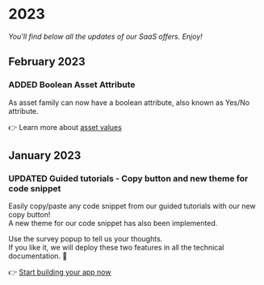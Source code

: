# 2023

*You'll find below all the updates of our SaaS offers. Enjoy!*

<!--  EXAMPLE | New feature 
### <span class="label label-news label-added">ADDED</span> New feature 

what the feature does? what's the value for API users?

👉 Learn more about [how to ...](/your-link.html) 
-->

<!--  EXAMPLE | New feature with potential impacts on integration using the API 
### <span class="label label-news label-added">ADDED</span> <span class="label label-news label-notice">NOTICE</span> Feature name
**⚠️ This update could have an impact on existing integrations.** 

what the feature does? what's the value for API users? How it could impact existing integrations?

👉 Learn more about [how to ...](/your-link.html) 
-->

<!-- EXAMPLE | Updated feature 
### <span class="label label-news label-updated">UPDATED</span> Feature name

what the feature does? what's the value for API users?

👉 Learn more about [how to ...](/your-link.html) 
-->

<!-- EXAMPLE | Updated feature with potential impacts on integration using the API
### <span class="label label-news label-updated">UPDATED</span> <span class="label label-news label-notice">NOTICE</span> Feature name
**⚠️ This update could have an impact on existing integrations.** 

what the feature does? what's the value for API users? How it could impact existing integrations?

👉 Learn more about [how to ...](/your-link.html)  
-->


<!-- BUG FIX EXAMPLE
### <span class="label label-news label-fix">FIX</span> Bug fixes

- bug fix #1
- bug fix #2 
-->

<!-- Months always are title level 2 with ## before -->

## February 2023

### <span class="label label-news label-added">ADDED</span> Boolean Asset Attribute

As asset family can now have a boolean attribute, also known as Yes/No attribute.

👉 Learn more about [asset values](/concepts/asset-manager.html#focus-on-the-asset-values)


## January 2023

### <span class="label label-news label-updated">UPDATED</span> Guided tutorials - Copy button and new theme for code snippet

Easily copy/paste any code snippet from our guided tutorials with our new copy button!  
A new theme for our code snippet has also been implemented. 

Use the survey popup to tell us your thoughts.  
If you like it, we will deploy these two features in all the technical documentation. 🚀

👉 [Start building your app now](/tutorials/how-to-get-your-app-token.html) 
